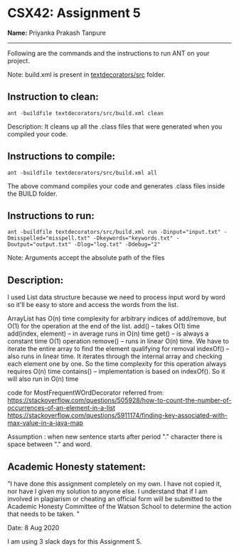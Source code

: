 # CSX42: Assignment 5
**Name:** Priyanka Prakash Tanpure

-----------------------------------------------------------------------

Following are the commands and the instructions to run ANT on your project.


Note: build.xml is present in [textdecorators/src](./textdecorators/src/) folder.

## Instruction to clean:

```commandline
ant -buildfile textdecorators/src/build.xml clean
```

Description: It cleans up all the .class files that were generated when you
compiled your code.

## Instructions to compile:

```commandline
ant -buildfile textdecorators/src/build.xml all
```
The above command compiles your code and generates .class files inside the BUILD folder.

## Instructions to run:

```commandline
ant -buildfile textdecorators/src/build.xml run -Dinput="input.txt" -Dmisspelled="misspell.txt" -Dkeywords="keywords.txt" -Doutput="output.txt" -Dlog="log.txt" -Ddebug="2"
```
Note: Arguments accept the absolute path of the files


## Description:
I used List data structure because we need to process input word by word so it'll be easy to store and access the words 
from the list.

ArrayList has O(n) time complexity for arbitrary indices of add/remove, but O(1) for the operation at the end of the list.
add() – takes O(1) time
add(index, element) – in average runs in O(n) time
get() – is always a constant time O(1) operation
remove() – runs in linear O(n) time. We have to iterate the entire array to find the element qualifying for removal
indexOf() – also runs in linear time. It iterates through the internal array and checking each element one by one. So the time complexity for this operation always requires O(n) time
contains() – implementation is based on indexOf(). So it will also run in O(n) time

code for MostFrequentWOrdDecorator referred from:
https://stackoverflow.com/questions/505928/how-to-count-the-number-of-occurrences-of-an-element-in-a-list
https://stackoverflow.com/questions/5911174/finding-key-associated-with-max-value-in-a-java-map

Assumption : when new sentence starts after period "." character there is space between "." and word. 

## Academic Honesty statement:

"I have done this assignment completely on my own. I have not copied
it, nor have I given my solution to anyone else. I understand that if
I am involved in plagiarism or cheating an official form will be
submitted to the Academic Honesty Committee of the Watson School to
determine the action that needs to be taken. "

Date: 8 Aug 2020

I am using 3 slack days for this Assignment 5.